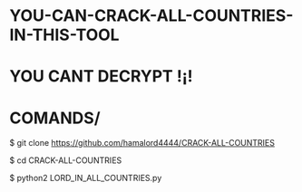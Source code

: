 # YOU-CAN-CRACK-ALL-COUNTRIES-IN-THIS-TOOL
# YOU CANT DECRYPT !¡! 
# COMANDS/

$ git clone https://github.com/hamalord4444/CRACK-ALL-COUNTRIES

$ cd CRACK-ALL-COUNTRIES

$ python2 LORD_IN_ALL_COUNTRIES.py
